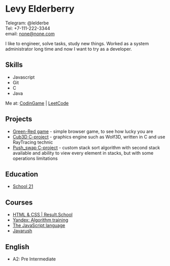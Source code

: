 # Levy Elderberry

Telegram: @lelderbe\
Tel: +7-111-222-3344\
email: none@none.com

I like to engineer, solve tasks, study new things. Worked as a system administrator long time and now I want to try as a developer.

## Skills

- Javascript
- Git
- C
- Java

Me at: [CodinGame](https://www.codingame.com/profile/d0411605e741f49294e1f264e8f9077c3730284) |
[LeetCode](https://leetcode.com/lelderbe/)

## Projects

- [Green-Red game](https://github.com/lelderbe/green-red-game) - simple browser game, to see how lucky you are
- [Cub3D C-project](https://github.com/lelderbe/03-cub3D) - graphics engine such as Wolf3D, written in C and use RayTracing technic
- [Push_swap C-project](https://github.com/lelderbe/03-push_swap) - custom stack sort algorithm with second stack available and ability to view every element in stacks, but with some operations limitations

## Education

- [School 21](https://21-school.ru/)

## Courses

- [HTML & CSS | Result.School](https://vladilen.ru/beginner)
- [Yandex: Algorithm training](https://yandex.ru/yaintern/algorithm-training_1)
- [The JavaScript language](https://learn.javascript.ru/)
- [Javarush](https://javarush.ru/)

## English

- A2: Pre Intermediate
